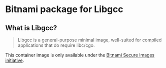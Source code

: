 # Bitnami package for Libgcc

## What is Libgcc?

> Libgcc is a general-purpose minimal image, well-suited for compiled applications that do require libc/cgo.

This container image is only available under the [Bitnami Secure Images initiative](https://news.broadcom.com/app-dev/broadcom-introduces-bitnami-secure-images-for-production-ready-containerized-applications).